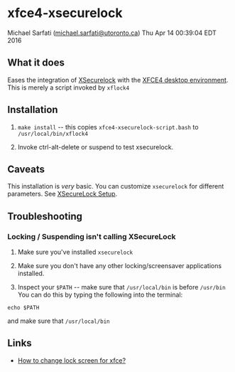 # xfce4-xsecurelock
Michael Sarfati (michael.sarfati@utoronto.ca)
Thu Apr 14 00:39:04 EDT 2016

## What it does
Eases the integration of [XSecurelock](https://github.com/google/xsecurelock) with the [XFCE4 desktop environment](www.xfce.org). This is merely a script invoked by `xflock4`

## Installation

1. `make install` -- this copies `xfce4-xsecurelock-script.bash` to `/usr/local/bin/xflock4`

2. Invoke ctrl-alt-delete or suspend to test xsecurelock.

## Caveats

This installation is *very* basic. You can customize `xsecurelock` for different parameters. See [XSecureLock Setup](https://github.com/google/xsecurelock#setup).

## Troubleshooting

### Locking / Suspending isn't calling XSecureLock

1. Make sure you've installed `xsecurelock`

2. Make sure you don't have any other locking/screensaver applications installed.

3. Inspect your `$PATH` -- make sure that `/usr/local/bin` is before `/usr/bin`
You can do this by typing the following into the terminal:
```
echo $PATH
```
and make sure that `/usr/local/bin`

## Links
* [How to change lock screen for xfce?](https://www.reddit.com/r/xfce/comments/1lit6s/how_to_change_lock_screen_for_xfce/)

